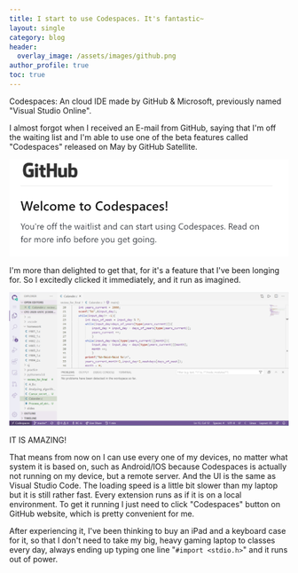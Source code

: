 ```yaml
---
title: I start to use Codespaces. It's fantastic~
layout: single
category: blog
header:
  overlay_image: /assets/images/github.png
author_profile: true
toc: true
---
```

Codespaces: An cloud IDE made by GitHub & Microsoft, previously named "Visual Studio Online".

I almost forgot when I received an E-mail from GitHub, saying that I'm off the waiting list and I'm able to use one of the beta features called "Codespaces" released on May by GitHub Satellite. 

![codespaces_1](/assets/images/codespaces_1.png)

I'm more than delighted to get that, for it's a feature that I've been longing for. So I excitedly clicked it immediately, and it run as imagined.

![codespaces_2](/assets/images/codespaces_2.png)



IT IS AMAZING!

That means from now on I can use every one of my devices, no matter what system it is based on, such as Android/IOS because Codespaces is actually not running on my device, but a remote server. And the UI is the same as Visual Studio Code. The loading speed is a little bit slower than my laptop but it is still rather fast. Every extension runs as if it is on a local environment. To get it running I just need to click "Codespaces" button on GitHub website, which is pretty convenient for me.

After experiencing it, I've been thinking to buy an iPad and a keyboard case for it, so that I don't need to take my big, heavy gaming laptop to classes every day, always ending up typing one line "`#import <stdio.h>`" and it runs out of power.